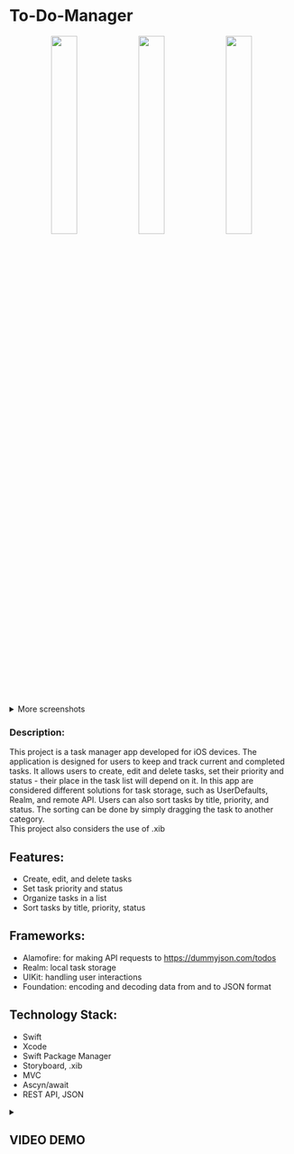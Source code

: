 # To-Do-Manager

<p align=center>
  <img width=30% src="https://user-images.githubusercontent.com/80542175/226957608-694e0a82-39e4-4e24-9911-9aa6c6d41c8d.png">
  <img width=30% src="https://user-images.githubusercontent.com/80542175/226957596-0dbbb0ff-bff1-445a-aedf-4cc366183c9e.png">
  <img width=30% src="https://user-images.githubusercontent.com/80542175/226957605-988a2b1c-1811-4931-8935-cef0cd503ce0.png">
</p>

<details><summary>More screenshots</summary>
  <p align=center>
    <img width=24% src="https://user-images.githubusercontent.com/80542175/226958036-d7b94155-79c2-42b8-a4dc-1d4b2683cf27.png">
    <img width=24% src="https://user-images.githubusercontent.com/80542175/226958051-7c9e4d7e-f0d6-45ca-9327-39ba5325e50a.png">
    <img width=24% src="https://user-images.githubusercontent.com/80542175/226958057-5c8976a0-5325-4eaf-8743-dc1b826eb2be.png">
    <img width=24% src="https://user-images.githubusercontent.com/80542175/226958063-2f189dd9-8fd5-4ade-ad1e-0c770cc254c9.png">
  </p>
</details>

### Description:

This project is a task manager app developed for iOS devices. The application is designed for users to keep and track current and completed tasks. It allows users to create, edit and delete tasks, set their priority and status - their place in the task list will depend on it. In this app are considered different solutions for task storage, such as UserDefaults, Realm, and remote API. Users can also sort tasks by title, priority, and status. The sorting can be done by simply dragging the task to another category.  
This project also considers the use of .xib

## Features:

- Create, edit, and delete tasks
- Set task priority and status
- Organize tasks in a list
- Sort tasks by title, priority, status

## Frameworks:

- Alamofire: for making API requests to https://dummyjson.com/todos
- Realm: local task storage
- UIKit: handling user interactions
- Foundation: encoding and decoding data from and to JSON format

## Technology Stack:

- Swift
- Xcode 
- Swift Package Manager
- Storyboard, .xib
- MVC
- Ascyn/await
- REST API, JSON


<details><summary><h2>VIDEO DEMO</h2></summary>
  
  https://user-images.githubusercontent.com/80542175/226962005-641b3a68-7f49-46be-95c6-528abc6576ec.mov

  https://user-images.githubusercontent.com/80542175/226962020-8f425cb8-2f67-4188-85b5-d2407d541aff.mov">
  
</details>
